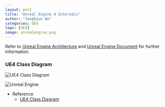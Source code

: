 ```yaml
---
layout: post
title: "Unreal Engine 4 Internals"
author: "Jonghyun Ho"
categories: UE4
tags: [UE4]
image: unrealengine.png
---
```


Refer to [Unreal Engine Architecture] and [Unreal Engine Document] for further information.

### UE4 Class Diagram
![UE4 Class Diagram](https://d26ilriwvtzlb.cloudfront.net/e/ed/Ue4_class_tree.png)

![Unreal Engine](http://www.plantuml.com/plantuml/proxy?src=https://raw.githubusercontent.com/jonghyunho/jonghyunho.github.io/master/_posts/UnrealEngine.txt)

* Reference
  * [UE4 Class Diagram](https://wiki.unrealengine.com/UE4_Class_Diagram)

[Unreal Engine Architecture]: https://docs.unrealengine.com/en-US/Programming/UnrealArchitecture/Reference/index.html
[Unreal Engine Document]: https://docs.unrealengine.com/en-US/index.html